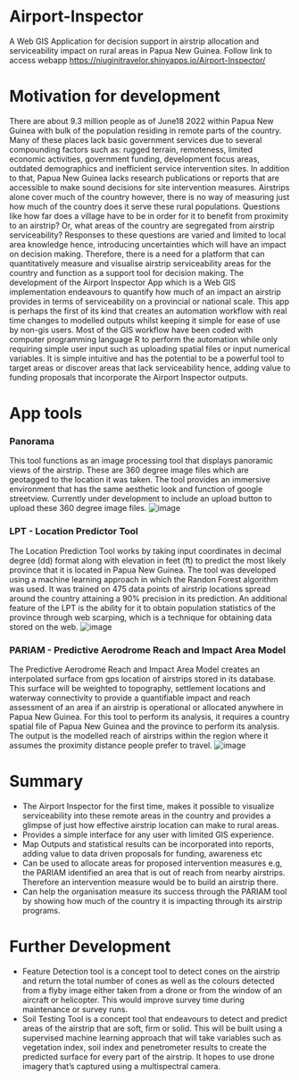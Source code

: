 # Airport-Inspector

A Web GIS Application for decision support in airstrip allocation and serviceability impact on rural areas in Papua New Guinea. Follow link to access webapp
https://niuginitravelor.shinyapps.io/Airport-Inspector/
# Motivation for development
There are about 9.3 million people as of June18 2022 within Papua New Guinea with bulk of the population residing in remote parts of the country. Many of these places lack basic government services due to several compounding factors such as: rugged terrain, remoteness, limited economic activities, government funding, development focus areas, outdated demographics and inefficient service intervention sites. In addition to that, Papua New Guinea lacks research publications or reports that are accessible to make sound decisions for site intervention measures. Airstrips alone cover much of the country however, there is no way of measuring just how much of the country does it serve these rural populations. Questions like how far does a village have to be in order for it to benefit from proximity to an airstrip? Or, what areas of the country are segregated from airstrip serviceability? Responses to these questions are varied and limited to local area knowledge hence, introducing uncertainties which will have an impact on decision making.
Therefore, there is a need for a platform that can quantitatively measure and visualise airstrip serviceability areas for the country and function as a support tool for decision making.  The development of the Airport Inspector App which is a Web GIS implementation endeavours to quantify how much of an impact an airstrip provides in terms of serviceability on a provincial or national scale. This app is perhaps the first of its kind that creates an automation workflow with real time changes to modelled outputs whilst keeping it simple for ease of use by non-gis users. Most of the GIS workflow have been coded with computer programming language R to perform the automation while only requiring simple user input such as uploading spatial files or input numerical variables. It is simple intuitive and has the potential to be a powerful tool to target areas or discover areas that lack serviceability hence, adding value to funding proposals that incorporate the Airport Inspector outputs.
# App tools
### Panorama
This tool functions as an image processing tool that displays panoramic views of the airstrip. These are 360 degree image files which are geotagged to the location it was taken. The tool provides an immersive environment that has the same aesthetic look and function of google streetview. Currently under development to include an upload button to upload these 360 degree image files.
![image](https://user-images.githubusercontent.com/73019564/174815461-7aceb0e2-b0bb-4f85-9c65-92699a829793.png)
### LPT - Location Predictor Tool
The Location Prediction Tool works by taking input coordinates in decimal degree (dd) format along with elevation in feet (ft) to predict the most likely province that it is located in Papua New Guinea. The tool was developed using a machine learning approach in which the Randon Forest algorithm was used. It was trained on 475 data points of airstrip locations spread around the country attaining a 90% precision in its prediction. An additional feature of the LPT is the ability for it to obtain population statistics of the province through web scarping, which is a technique for obtaining data stored on the web.
![image](https://user-images.githubusercontent.com/73019564/174816230-5ca7a9c6-5045-4f15-b0e9-e61936f47b74.png)
### PARIAM - Predictive Aerodrome Reach and Impact Area Model
The Predictive Aerodrome Reach and Impact Area Model creates an interpolated surface from gps location of airstrips stored in its database. This surface will be weighted to topography, settlement locations and waterway connectivity to provide a quantifiable impact and reach assessment of an area if an airstrip is operational or allocated anywhere in Papua New Guinea. For this tool to perform its analysis, it requires a country spatial file of Papua New Guinea and the province to perform its analysis. The output is the modelled reach of airstrips within the region where it assumes the proximity distance people prefer to travel. 
![image](https://user-images.githubusercontent.com/73019564/174816352-c2026a15-7f05-438b-8015-f05a6c1b23d5.png)
# Summary
- The Airport Inspector for the first time, makes it possible to visualize serviceability into these remote areas in the country and provides a glimpse of just how effective airstrip location can make to rural areas.
- Provides a simple interface for any user with limited GIS experience.
- Map Outputs and statistical results can be incorporated into reports, adding value to data driven proposals for funding, awareness etc
- Can be used to allocate areas for proposed intervention measures e.g, the PARIAM identified an area that is out of reach from nearby airstrips. Therefore an intervention measure would be to build an airstrip there.
- Can help the organisation measure its success through the PARIAM tool by showing how much of the country it is impacting through its airstrip programs.
# Further Development
- Feature Detection tool is a concept tool to detect cones on the airstrip and return the total number of cones as well as the colours detected from a flyby image either taken from a drone or from the window of an aircraft or helicopter. This would improve survey time during maintenance or survey runs.
- Soil Testing Tool is a concept tool that endeavours to detect and predict areas of the airstrip that are soft, firm or solid. This will be built using a supervised machine learning approach that will take variables such as vegetation index, soil index and penetrometer results to create the predicted surface for every part of the airstrip. It hopes to use drone imagery that’s captured using a multispectral camera.
